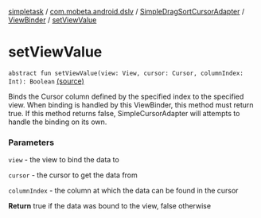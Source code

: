 [simpletask](../../../index.md) / [com.mobeta.android.dslv](../../index.md) / [SimpleDragSortCursorAdapter](../index.md) / [ViewBinder](index.md) / [setViewValue](.)

# setViewValue

`abstract fun setViewValue(view: View, cursor: Cursor, columnIndex: Int): Boolean` [(source)](https://github.com/mpcjanssen/simpletask-android/blob/master/src/main/java/com/mobeta/android/dslv/SimpleDragSortCursorAdapter.java#L406)

Binds the Cursor column defined by the specified index to the specified view. When binding is handled by this ViewBinder, this method must return true. If this method returns false, SimpleCursorAdapter will attempts to handle the binding on its own.

### Parameters

`view` - the view to bind the data to

`cursor` - the cursor to get the data from

`columnIndex` - the column at which the data can be found in the cursor

**Return**
true if the data was bound to the view, false otherwise

